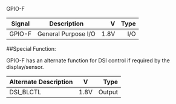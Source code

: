 GPIO-F

|Signal        |Description |V      |Type|
| ------------- |:--------------:| -----:|------:|
|GPIO-F     |General Purpose I/O | 1.8V |I/O |

##Special Function:

GPIO-F has an alternate function for DSI control if required by the display/sensor.

|Alternate Description |V  	   |	Type|
| -------------------- |:-----:| ------:|
|DSI_BLCTL     		   |1.8V   | Output |
